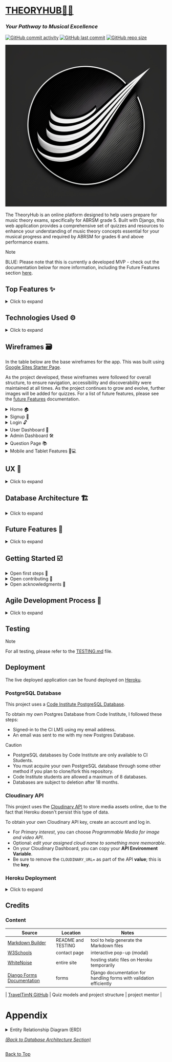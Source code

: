 # [THEORYHUB🎵✨](https://theoryhub-253c97b41326.herokuapp.com)
### *Your Pathway to Musical Excellence*

[![GitHub commit activity](https://img.shields.io/github/commit-activity/t/RaymondBrien/theoryhub)](https://github.com/RaymondBrien/theoryhub/commits/main)
[![GitHub last commit](https://img.shields.io/github/last-commit/RaymondBrien/theoryhub)](https://github.com/RaymondBrien/theoryhub/commits/main)
[![GitHub repo size](https://img.shields.io/github/repo-size/RaymondBrien/theoryhub)](https://github.com/RaymondBrien/theoryhub)

![screenshot](./static/images/favicon.jpg)


The TheoryHub is an online platform designed to help users prepare for music theory exams, specifically for ABRSM grade 5. Built with Django, this web application provides a comprehensive set of quizzes and resources to enhance your understanding of music theory concepts essential for your musical progress and required by ABRSM for grades 6 and above performance exams.

> [!NOTE]
> BLUE: Please note that this is currently a developed MVP - check out the documentation below for more information, including the Future Features section [here](#future-features).

## Top Features ✨

<details>
<summary>Click to expand</summary>

- **User Authentication** 🔒: Sign up for an account to access personalized features and track your progress.
- **Quiz Library** 📚: Explore a wide range of quizzes formatted just like the real newly-formatted grade 5 theory exams online for ABRSM with multiple choice questions.
- **Interactive Quizzes** ✏️: Take quizzes with multiple-choice questions and receive instant feedback on your performance.
- **Progress Tracking** 📈: Monitor your progress through a user-friendly dashboard, displaying your quiz attempts, scores, and overall performance.
- **User Dashboard** 🗂️: View a comprehensive log of all your quiz attempts and scores, along with a private space for personal notes. Track what you’ve learned, jot down areas for improvement, and plan your future study goals.
- **Admin Panel** 🔑: Administrators can create new quizzes, manage user accounts, and view quiz analytics.

</details>

## Technologies Used  ⚙️

<details>
<summary>Click to expand</summary>

- [![VSCode](https://img.shields.io/badge/VSCode-grey?logo=visualstudiocode&logoColor=007ACC)](https://code.visualstudio.com) was used as my local IDE for development.
- [![GitHub Actions](https://img.shields.io/badge/GitHub_Actions-grey?logo=githubactions&logoColor=2088FF)](https://github.com/features/actions) is integrated into the repository workflow to ensure that code could not be pushed to the repository if the debug setting was enabled.
- [![HTML](https://img.shields.io/badge/HTML-grey?logo=html5&logoColor=E34F26)](https://en.wikipedia.org/wiki/HTML) used for the main site content.
- [![CSS](https://img.shields.io/badge/CSS-grey?logo=css3&logoColor=1572B6)](https://en.wikipedia.org/wiki/CSS) used for the main site design and layout.
- [![JavaScript](https://img.shields.io/badge/JavaScript-grey?logo=javascript&logoColor=F7DF1E)](https://www.javascript.com) used for user interaction on the site.
- [![jQuery](https://img.shields.io/badge/jQuery-grey?logo=jquery&logoColor=0769AD)](https://jquery.com) used for user interaction on the site.
- [![Python](https://img.shields.io/badge/Python-grey?logo=python&logoColor=3776AB)](https://www.python.org) used as the back-end programming language.
- [![GitHub Pages](https://img.shields.io/badge/GitHub_Pages-grey?logo=githubpages&logoColor=222222)](https://pages.github.com) used for hosting the deployed front-end site.
- [![Heroku](https://img.shields.io/badge/Heroku-grey?logo=heroku&logoColor=430098)](https://www.heroku.com) used for hosting the deployed back-end site.
- [![Bootstrap](https://img.shields.io/badge/Bootstrap-grey?logo=bootstrap&logoColor=7952B3)](https://getbootstrap.com) used as the front-end CSS framework for modern responsiveness and pre-built components.
- [![Django](https://img.shields.io/badge/Django-grey?logo=django&logoColor=092E20)](https://www.djangoproject.com) used as the Python framework for the site.
- [![PostgreSQL](https://img.shields.io/badge/PostgreSQL-grey?logo=postgresql&logoColor=4169E1)](https://www.postgresql.org) used as the relational database management system.
- [![PostgreSQL by Code Institute](https://img.shields.io/badge/PostgreSQL_by_Code_Institute-grey?logo=okta&logoColor=F05223)](https://dbs.ci-dbs.net) used as the Postgres database from Code Institute.
- [![Cloudinary](https://img.shields.io/badge/Cloudinary-grey?logo=cloudinary&logoColor=3448C5)](https://cloudinary.com) used for online static file storage.
- [![WhiteNoise](https://img.shields.io/badge/WhiteNoise-grey?logo=python&logoColor=FFFFFF)](https://whitenoise.readthedocs.io) used for serving static files with Heroku.
- [![Adobe Firefly](https://img.shields.io/badge/Adobe_Firefly-grey?logo=adobefirefly&logoColor=FF6F61)](https://www.adobe.com/products/firefly.html) was used to generate a favicon inspired by ink painting and the music stave shape.

- **Gunicorn** (20.1.0): A Python WSGI HTTP server for running Django applications.
- **django-allauth** (0.57.2): A Django package for handling user authentication, registration, and social account management.
- **psycopg2** (2.9.9): A PostgreSQL adapter for Python, used for interacting with PostgreSQL databases.
- **pytest** (8.3.2) & **pytest-django** (4.8.0): Testing frameworks for writing and running tests in Django applications.

</details>


## Wireframes  🗃️

In the table below are the base wireframes for the app. This was built using [Google Sites Starter Page](https://sites.google.com/new).

As the project developed, these wireframes were followed for overall structure, to ensure navigation, accessibility and discoverability were maintained at all times.
As the project continues to grow and evolve, further images will be added for quizzes.
For a list of future features, please see the [future Features](#future-features) documentation.

<details>
<summary>Home 🏠</summary>

| Mobile | Tablet | Desktop |
|--------|--------|---------|
| <img src="./static/wireframes/mobile/mobile_home-9.jpg" style="width:150px; height:auto;"/> | <img src="./static/wireframes/tablet/tablet_home-1.jpg" style="width:150px; height:auto;"/> | <img src="./static/wireframes/desktop/desktop-home.png" style="width:150px; height:auto;"/> |

Navigation and structure are built following these wireframes.
</details>

<details>
<summary>Signup 📝</summary>

| Mobile | Tablet | Desktop |
|--------|--------|---------|
| <img src="./static/wireframes/mobile/mobile_signup-11.jpg" style="width:150px; height:auto;"/> | <img src="./static/wireframes/tablet/tablet_signup-3.jpg" style="width:150px; height:auto;"/> | <img src="./static/wireframes/desktop/desktop-signup.png" style="width:150px; height:auto;"/> |

Signup structure using allauth has been used, using the same basic structure outlined here.
</details>

<details>
<summary>Login 🔓 </summary>

| Mobile | Tablet | Desktop |
|--------|--------|---------|
| <img src="./static/wireframes/mobile/mobile_login-10.jpg" style="width:150px; height:auto;"/> | <img src="./static/wireframes/tablet/tablet_login-2.jpg" style="width:150px; height:auto;"/> | <img src="./static/wireframes/desktop/desktop-login.png" style="width:150px; height:auto;"/> |

Login structure using allauth has been used, using the same basic structure outlined here.
</details>

<details>
<summary>User Dashboard 👤</summary>

| Mobile | Tablet | Desktop |
|--------|--------|---------|
| <img src="./static/wireframes/mobile/mobile_user_dashboard-12.jpg" style="width:150px; height:auto;"/> | <img src="./static/wireframes/tablet/tablet_user_dashboard-4.jpg" style="width:150px; height:auto;"/> | <img src="./static/wireframes/desktop/desktop-user-dashboard.png" style="width:150px; height:auto;"/> |

The basic structure of features and page flow has been followed throughout development - the use of more images including a profile image will be a future feature.
</details>

<details>
<summary>Admin Dashboard 🛠️</summary>

| Mobile | Tablet | Desktop |
|--------|--------|---------|
| <img src="./static/wireframes/mobile/mobile_admin_dash-13.jpg" style="width:150px; height:auto;"/> | <img src="./static/wireframes/tablet/tablet_admin_dashboard-5.jpg" style="width:150px; height:auto;"/> | <img src="./static/wireframes/desktop/desktop-admin-dashboard.png" style="width:150px; height:auto;"/> |

The admin dashboard functionality has been structured roughly as originally planned. As documented in issue #26, the admin dashboard will have a front end interface in the future.
</details>

<details>
<summary>Question Page 📚 </summary>

| Mobile | Tablet | Desktop |
|--------|--------|---------|
| <img src="./static/wireframes/mobile/mobile_question-14.jpg" style="width:150px; height:auto;"/> | <img src="./static/wireframes/tablet/tablet_question-7.jpg" style="width:150px; height:auto;"/> | <img src="./static/wireframes/desktop/desktop-question.png" style="width:150px; height:auto;"/> |

The question form structure is built closely to the wireframes originally planned, most notably the use of multiple choice questions as a main feature. The use of more images for questions will appear as a future feature.
</details>

<details>
<summary>Mobile and Tablet Features 📱💻</summary>

| Mobile Misc | Tablet Misc |
|-------------|-------------|
| <img src="./static/wireframes/mobile/mobile_misc-15.jpg" style="width:150px; height:auto;"/> | <img src="./static/wireframes/tablet/tablet_misc-6.jpg" style="width:150px; height:auto;"/> |

</details>


## UX  🎨

<details>
<summary>Click to expand</summary>
### Colour Scheme

The color scheme for the application is designed to create functional and clean interface. The primary and secondary colors are used for text and highlights to ensure readability and visual appeal, though future iterations will develop this further.

Accessibility and discoverability has been a priority. Boostrap styles have at times been overridden.

- **Primary Text**: `#000000`
- **Primary Highlights**: `#E84610`
- **Secondary Text**: `#4A4A4F`
- **Secondary Highlights**: `#009FE3`

### CSS Overview

The CSS file defines the following styles:

- **Body Background**: `#F9FAFC`
- **Navigation**:
  - Active Link: `#f9f9f9` with dotted text-decoration
  - Nav Links: `#000` with a transition effect
  - Navbar Border: `#000` solid 1px
- **Select Elements**: Transparent background, no border
- **Messages**:
  - Info Alert: `#5bc0de` with light text
  - Success Alert: `#378d37` with light text
  - Warning Alert: `#f0ad4e`
  - Danger Alert: `#d9534f` with dark text
- **Copyright**: `#f9f9f9` background with `#999` text
- **Card Padding**: `1rem`
- **Divider**: `#e0e0e0` solid 1px
- **User Info List**: Padding and no list-style
- **Mark Tags**:
  - Submit: `#0d6efd` with dark text
  - Alert: `#ffc107` with black text
  - Delete: `#dc3545` with white text
- **Note Box**: `#d9534f` border with padding and centered text
- **Question Text**: `#999` solid 1px border at the bottom
- **Answer Options**: `#dc3545` text color with padding

</details>

## Database Architecture  🏗️

<details>
<summary>Click to expand</summary>

The database architecture features multiple entities managed in three main apps within the TheoryHub project.
Namely, these apps are: 'quiz', 'dashboard' and 'about'.

> [!TIP]  
> GREEN: For an up-to-date, interactive rendering of database architecture, please click [here](https://mermaid.live/edit#pako:eNq1VE1vozAQ_SuWpd7SKk2IWbhV6nmlbrWXFRJyYUqsgk3tsfqR8t_XNoQWkk20h_qAmJnnec_jBztaqBJoSkHfCl5p3mQyk8Stmwdlkez6wC8hkYjyMzaohawICqzhM4vwiqRQEkFin-32HX8b0HdWvN_bh0YYI5Q81d7H1u3ITaH0F4KSI5CaG8yRP4EcOf7B0KnLy4-PUCEpyah6kaAzeg7vswH_7F48vN_g0z-VE3BCeJiAdKCpZhQNkEKDey1zjhPdY9u5Wj-AKfv_38iQNbWtZiJLMIUWLbpzn9B6tGjb8qA4EImGVzAVaZCjNTM73FkweMYEQebzAMx9dEA3Vo_wtso9zWzUA-uxi84d9zjtG2le3DWcU8cDLJ9Yfg8eamo2Yl9yptZQTG0wMI7KBqW9uv0pvyi8uCC_oOY-b7aiNcfNdGDlb_1S6II2oBsuSvdTCbPLKG6hgYx6UMn1k-_ZORy3qO7fZEFT1BYWVCtbbWn6yGvjot5hw09pD2m5pOmOvtKUra7WSZIsmXuuriMWL-hbyF5H0SaKlxsWs038o1vQd6Xc_uVVvE4itmLxmrFomaxDsz-h5nt3fwHuAJLw).


<details>
<summary>Quick Summary</summary>

## Database Models

### About
- **id**: Unique identifier
- **title**: Title of the content
- **content**: Detailed text content

### UserQuizSubmission
- **id**: Unique identifier
- **user_score**: Score achieved by the user
- **last_taken**: Date when the quiz was last taken
- **Relationships**: 
  - Links to `User` (owner of the submission)
  - Links to `Quiz` (the quiz that was taken)

### QuizNote
- **id**: Unique identifier
- **note**: Content of the note
- **created_at**: Date and time the note was created
- **Relationships**: 
  - Linked to `User` (creator of the note)
  - Linked to `Quiz` (the quiz the note is associated with)

### Quiz
- **id**: Unique identifier
- **title**: Title of the quiz
- **slug**: URL-friendly identifier
- **description**: Description of the quiz
- **created_on**: Date and time the quiz was created
- **updated_on**: Date and time the quiz was last updated
- **image**: Image associated with the quiz
- **status**: Status of the quiz (published/unpublished)

### Question
- **id**: Unique identifier
- **question_text**: The text of the question
- **question_image**: Optional image for the question
- **points**: Number of points the question is worth
- **Relationships**: 
  - Linked to `Quiz` (the quiz that includes this question)

### Answer
- **id**: Unique identifier
- **answer_content**: The text of the answer
- **answer_option**: The option number for the answer
- **correct**: Indicator if the answer is correct
- **Relationships**: 
  - Linked to `Question` (the question this answer belongs to)

</details>

The 'quiz' and 'dashboard' apps are used for interactive functionality between the database and the user, and the user is established in the database using the standard the Django user model for scalability and compatibility, as you will see documented in the appendix.

N.B.
As the project has developed, the database architecture has been refined to improve performance and functionality for additional features. The additional features that were not present in the original design are:
1. The 'about' model, used in the about app for handling dynamic updates about the project to inject into a welcome section within the project, acting as a scalable landing page with easy modularity.
2. The 'QuizNote' model, used to enable users to interact with the database with full CRUD functionality, making their own personal notes within their own dashboard.
3. A change of name to the UserScore model, now called UserQuizSubmission for improved semantics.

The changes are documented visually in the appendix
([available here](#appendix)).

This modular approach ensures that each model handles its data in a self-contained manner, ensuring future scalability and ease of custom database queries where necessary for future development.

The application's database design follows a modular approach, with the primary focus and largest amount of data handling for two main features: the dashboard and the quizzes. This architecture ensures a clear separation of concerns, allowing each entity to handle its respective data in a self-contained and scalable manner.

The [ERD](#appendix) illustrates the relationships between these entities and their associated models.


### Dashboard Features

The dashboard holds around 60% of the data handling, enabling the full CRUD functionality of the QuizNote feature for users to create, read, update and delete instances as they wish, personal to them within their own user dashboard. Key models include:

- **QuizNote**: Represents a user note.
- **UserQuizSubmission**: Stores data on a user's score for a given quiz, and when they submitted it. Multiple quiz attempts are allowed.

### Quiz Entity

The Quiz entity is comprised of models dedicated to managing quizzes, questions, and answer options. Key models include:

- **Quiz**: Represents a collection of questions.
- **Question**: Stores the question text and associated metadata.
- **Answer**: Holds the answer options for each question, including the correct answer.

This separation of concerns facilitates future scalability, enabling features like dynamic quiz generation for personalised user progression plans based on topics needing most improvement, question randomization, and advanced analytics for question performance and difficulty analysis.

</details>


## Future Features  🎉

<details>
<summary>Click to expand</summary>

- **User Roles**: Map users to specific roles to host integrated forums and discussions on different topics for improved social connection.
- **UI Personalisation**: Personalised user interface features including profile photos, fonts and screen color filters for a more dyslexia-friendly service.
- **Gamification Elements**: User models include further metadata to enable leaderboards or achievement badges and timed competitions for various ages groups.
- **Curriculum Integration**: Mapping quizzes to specific ABRSM music theory curricula or exam requirements, enabling targeted preparation and progress tracking.
- **Social Features**: Introducing study groups, forums, or collaborative learning features to foster community engagement and knowledge sharing.
- **Adaptive Learning**: Implementing algorithms for personalized question recommendations based on user performance and learning patterns.
- **Multimedia Support**: Incorporating multimedia elements, such as audio clips, more images and sheet music, to enhance the learning experience.

</details>

## Getting Started ☑️

<details>
<summary>Open first steps 🚀</summary>

To get a local copy of the project up and running, follow these steps:

1. Clone the repository:
   ```
   git clone https://github.com/RaymondBrien/theoryhub
   ```

2. Navigate to the project directory:
   ```
   cd theoryhub
   ```

3. Create a virtual environment and activate it:
   ```
   python -m venv env
   source env/bin/activate  # On Windows, use `env\Scripts\activate`
   ```

4. Install the required dependencies:
   ```
   pip install -r requirements.txt
   ```

5. Apply database migrations:
   ```
   python manage.py migrate
   ```

6. Start the development server:
   ```
   python manage.py runserver
   ```

7. Open your web browser and visit `http://localhost:8000` to access TheoryHub.

</details>

<details>
<summary>Open contributing 🤝</summary>

We welcome contributions from the community! If you'd like to contribute to the project, please follow these steps:

1. Fork the repository.
2. Create a new branch for your feature or bug fix.
3. Make your changes and commit them with descriptive commit messages.
4. Push your changes to your forked repository.
5. Submit a pull request to the main repository.

### Suggestions and Future Enhancements 💡

We are constantly striving to improve the Music Theory Practice Hub and make it more engaging and effective for users. If you have any suggestions for additional features or scalable enhancements, please feel free to submit them as issues in the repository. We welcome collaboration and ideas from the community to shape the future of this platform.

Some potential areas for future development include:

- Gamification elements (e.g., badges, leaderboards) to increase user engagement and motivation.
- Integration with specific music theory curricula or exam requirements.
- Social features (e.g., study groups, forums) to foster collaboration and knowledge sharing among users.

If you have expertise or interest in any of these areas, we encourage you to get involved and contribute to the project's growth.

</details>



<details>
<summary>Open acknowledgments 🙏</summary>

Feel free to explore the Music Theory Practice Hub and enhance your music theory skills! If you have any questions, suggestions, or ideas for future enhancements, please don't hesitate to reach out or submit an issue. Happy practicing! 🎶

</details>

## Agile Development Process 👟
<details>
<summary>Click to expand</summary>
### GitHub Projects

[GitHub Projects](https://github.com/users/RaymondBrien/projects/3) served as an Agile tool for this project.
It isn't a specialized tool, but with the right tags and project creation/issue assignments, it can be made to work.

Through it, user stories, issues, and milestone tasks were planned, then tracked on a weekly basis using the Kanban board and GANTT charts.

![screenshot](./static/images/agile.png)

### GitHub Issues

[GitHub Issues](https://github.com/RaymondBrien/theoryhub/issues) served as an another Agile tool.
There, I used my own **User Story Template** to manage user stories, define milestone deadlines, milestone iterations and arrange user stories by priority level on a weekly basis.

<details>
<summary>List of User Stories</summary>
- As a **User**, I want to **delete a quiz note** for **keeping workspace tidy, or for completed reminders**.

- As a **user**, I want to **edit** for **updating quiz notes or fixing typos**.

- As an **admin**, I want to **create quizzes** for **quicker quiz creation**.

- As a **user**, I want to **write a note in my dashboard notes page** for **making notes on what to revise over next time**.

- As a **User**, I want to **update my account information or delete my account** for **account security**.

- As an **Admin**, I want to **create a blog post** for **users to read and improve their theory knowledge**.

- As a user, I want to initiate any media or actions myself so that I have a positive user experience.

- As a user, I want my information to be pre-filled so that I don't have to enter it multiple times.

- As a user, I want to be able to view detailed progress information so that I can analyze my performance and identify areas for improvement.

- As a user, I want to be able to access a dashboard showing my progress so that I can track my performance and identify areas for improvement.

- As a user, I want to be able to view my score for a completed specific quiz so that I can identify areas for improvement.

- As a user, I want to be able to submit my answers for a quiz so that I can complete the quiz.

- As a user, I want to be able to start a quiz so that I can answer the questions.

- As a user, I want to be able to view a list of available quizzes so that I can select and take a quiz.

- As a user, I want to be able to create a new account so that I can access the quizzes.

- As a user, I want to be able to access a sign-up form so that I can create a new account.

- As an admin, I want to be able to edit the answer options for questions in a quiz so that I can correct or update the content.

- As an admin, I want to be able to edit existing questions in a quiz so that I can correct or update the content.

- As an admin, I want to be able to view detailed analytics for a specific quiz so that I can analyze user performance.

- As an admin, I want to be able to access a dashboard showing analytics for each quiz so that I can understand user performance and identify areas for improvement.

- As an admin, I want to be able to delete user accounts so that I can remove inactive or non-compliant users.

- As an admin, I want to be able to view details of a user account so that I can monitor activity and ensure compliance.

- As an admin, I want to be able to access a list of all registered user accounts so that I can view and manage them.

- As an admin, I want to be able to save and publish a quiz so that users can access and take it.

- As an admin, I want to be able to add multiple-choice questions to a quiz so that users can answer them.

- As an admin, I want to be able to set the title and description of a quiz so that users can easily identify the quiz.

- As an admin, I want to be able to access a quiz creation interface so that I can create new quizzes.

For feature screenshots, please see the user story testing documentation [here](TESTING.md).


</details>

Open Issues are now all future features milestone issues or won't have features.
- [Open Issues](https://github.com/RaymondBrien/theoryhub/issues) [![GitHub issues](https://img.shields.io/github/issues/RaymondBrien/theoryhub)](https://github.com/RaymondBrien/theoryhub/issues)


- [Closed Issues](https://github.com/RaymondBrien/theoryhub/issues?q=is%3Aissue+is%3Aclosed) [![GitHub closed issues](https://img.shields.io/github/issues-closed/RaymondBrien/theoryhub)](https://github.com/RaymondBrien/theoryhub/issues?q=is%3Aissue+is%3Aclosed)


### MoSCoW Prioritization

I have decomposed my Epics into stories prior to prioritizing and implementing them.
Using this approach, I was able to apply the MoSCow prioritization and labels to my user stories within the Issues tab.

- **Must Have**: guaranteed to be delivered (*max 60% of stories*)
- **Should Have**: adds significant value, but not vital (*the rest ~20% of stories*)
- **Could Have**: has small impact if left out (*20% of stories*)
- **Won't Have**: not a priority for this iteration - these have been added to the future features milestone.

</details>

## Testing

> [!NOTE]  
> For all testing, please refer to the [TESTING.md](TESTING.md) file.

## Deployment

The live deployed application can be found deployed on [Heroku](https://theoryhub-253c97b41326.herokuapp.com).

### PostgreSQL Database

This project uses a [Code Institute PostgreSQL Database](https://dbs.ci-dbs.net).

To obtain my own Postgres Database from Code Institute, I followed these steps:

- Signed-in to the CI LMS using my email address.
- An email was sent to me with my new Postgres Database.

> [!CAUTION]  
> - PostgreSQL databases by Code Institute are only available to CI Students.
> - You must acquire your own PostgreSQL database through some other method
> if you plan to clone/fork this repository.
> - Code Institute students are allowed a maximum of 8 databases.
> - Databases are subject to deletion after 18 months.

### Cloudinary API

This project uses the [Cloudinary API](https://cloudinary.com) to store media assets online, due to the fact that Heroku doesn't persist this type of data.

To obtain your own Cloudinary API key, create an account and log in.

- For *Primary interest*, you can choose *Programmable Media for image and video API*.
- Optional: *edit your assigned cloud name to something more memorable*.
- On your Cloudinary Dashboard, you can copy your **API Environment Variable**.
- Be sure to remove the `CLOUDINARY_URL=` as part of the API **value**; this is the **key**.

### Heroku Deployment

<details>
<summary>Click to expand</summary>
This project uses [Heroku](https://www.heroku.com), a platform as a service (PaaS) that enables developers to build, run, and operate applications entirely in the cloud.

Deployment steps are as follows, after account setup:

- Select **New** in the top-right corner of your Heroku Dashboard, and select **Create new app** from the dropdown menu.
- Your app name must be unique, and then choose a region closest to you (EU or USA), and finally, select **Create App**.
- From the new app **Settings**, click **Reveal Config Vars**, and set your environment variables.

> [!IMPORTANT]  
> This is a sample only; you would replace the values with your own if cloning/forking my repository.

| Key | Value |
| --- | --- |
| `CLOUDINARY_URL` | user's own value |
| `DATABASE_URL` | user's own value |
| `DISABLE_COLLECTSTATIC` | 1 (*this is temporary, and can be removed for the final deployment*) |
| `SECRET_KEY` | user's own value |

Heroku needs three additional files in order to deploy properly.

- requirements.txt
- Procfile
- runtime.txt

You can install this project's **requirements** (where applicable) using:

- `pip3 install -r requirements.txt`

If you have your own packages that have been installed, then the requirements file needs updated using:

- `pip3 freeze --local > requirements.txt`

The **Procfile** can be created with the following command:

- `echo web: gunicorn app_name.wsgi > Procfile`
- *replace **app_name** with the name of your primary Django app name; the folder where settings.py is located*

The **runtime.txt** file needs to know which Python version you're using:
1. type: `python3 --version` in the terminal.
2. in the **runtime.txt** file, add your Python version:
	- `python-3.9.19`

For Heroku deployment, follow these steps to connect your own GitHub repository to the newly created app:

Either:

- Select **Automatic Deployment** from the Heroku app.

Or:

- In the Terminal/CLI, connect to Heroku using this command: `heroku login -i`
- Set the remote for Heroku: `heroku git:remote -a app_name` (replace *app_name* with your app name)
- After performing the standard Git `add`, `commit`, and `push` to GitHub, you can now type:
	- `git push heroku main`

The project should now be connected and deployed to Heroku!

### Local Deployment

This project can be cloned or forked in order to make a local copy on your own system.

For either method, you will need to install any applicable packages found within the *requirements.txt* file.

- `pip3 install -r requirements.txt`.

You will need to create a new file called `env.py` at the root-level,
and include the same environment variables listed above from the Heroku deployment steps.

> [!IMPORTANT]
> This is a sample only; you would replace the values with your own if cloning/forking my repository.

Sample `env.py` file:

```python
import os

os.environ.setdefault("CLOUDINARY_URL", "user's own value")
os.environ.setdefault("DATABASE_URL", "user's own value")
os.environ.setdefault("SECRET_KEY", "user's own value")

# local environment only (do not include these in production/deployment!)
os.environ.setdefault("DEBUG", "True")
```

Once the project is cloned or forked, in order to run it locally, you'll need to follow these steps:

- Start the Django app: `python3 manage.py runserver`
- Stop the app once it's loaded: `CTRL+C` or `⌘+C` (Mac)
- Make any necessary migrations: `python3 manage.py makemigrations`
- Migrate the data to the database: `python3 manage.py migrate`
- Create a superuser: `python3 manage.py createsuperuser`
- Load fixtures (if applicable): `python3 manage.py loaddata file-name.json` (repeat for each file)
- Everything should be ready now, so run the Django app again: `python3 manage.py runserver`

#### Cloning

You can clone the repository by following these steps:

1. Go to the [GitHub repository](https://github.com/RaymondBrien/theoryhub) 
2. Locate the Code button above the list of files and click it 
3. Select if you prefer to clone using HTTPS, SSH, or GitHub CLI and click the copy button to copy the URL to your clipboard
4. Open Git Bash or Terminal
5. Change the current working directory to the one where you want the cloned directory
6. In your IDE Terminal, type the following command to clone my repository:
	- `git clone https://github.com/RaymondBrien/theoryhub.git`
7. Press Enter to create your local clone.

Alternatively, if using Gitpod, you can click below to create your own workspace using this repository.

[![Open in Gitpod](https://gitpod.io/button/open-in-gitpod.svg)](https://gitpod.io/#https://github.com/RaymondBrien/theoryhub)

Please note that in order to directly open the project in Gitpod, you need to have the browser extension installed.
A tutorial on how to do that can be found [here](https://www.gitpod.io/docs/configure/user-settings/browser-extension).

#### Forking

By forking the GitHub Repository, we make a copy of the original repository on our GitHub account to view and/or make changes without affecting the original owner's repository.
You can fork this repository by using the following steps:

1. Log in to GitHub and locate the [GitHub Repository](https://github.com/RaymondBrien/theoryhub)
2. At the top of the Repository (not top of page) just above the "Settings" Button on the menu, locate the "Fork" Button.
3. Once clicked, you should now have a copy of the original repository in your own GitHub account!

### Local VS Deployment

Any differences between local and deployed versions are minimal and purely due to screen resolution.

</details>


## Credits

### Content


| Source | Location | Notes |
| --- | --- | --- |
| [Markdown Builder](https://tim.2bn.dev/markdown-builder) | README and TESTING | tool to help generate the Markdown files |
| [W3Schools](https://www.w3schools.com/howto/howto_css_modals.asp) | contact page | interactive pop-up (modal) |
| [WhiteNoise](http://whitenoise.evans.io) | entire site | hosting static files on Heroku temporarily |
| [Django Forms Documentation](https://docs.djangoproject.com/en/4.2/ref/forms/) | forms | Django documentation for handling forms with validation efficiently |

| [TravelTimN GitHub](https://github.com/TravelTimN/) | Quiz models and project structure | project mentor |

# Appendix

<details>
<summary>
Entity Relationship Diagram (ERD)

*[(Back to Database Architecture Section)](#database-architecture)*

</summary>
ORIGINAL ERD:
<img src="./static/images/erd_models-v2.png">

UPDATED ERD:

```mermaid
erDiagram

    About {
        int id
        string title
        text content
    }

    UserQuizSubmission {
        int id
        int user_score
        date last_taken
    }
    UserQuizSubmission }o--|| User : "owner"
    UserQuizSubmission }o--|| Quiz : "quiz"

    QuizNote {
        int id
        text note
        datetime created_at
    }
    QuizNote }o--|| User : "user"

    Quiz {
        int id
        string title
        string slug
        text description
        datetime created_on
        datetime updated_on
        string image
        int status
    }

    Question {
        int id
        text question_text
        string question_image
        int points
    }
    Question }o--|| Quiz : "quiz_id"

    Answer {
        int id
        text answer_content
        int answer_option
        int correct
    }
    Answer }o--|| Question : "question_id"

    %% Relationships
    QuizNote }o--|| Quiz : "quiz"
    UserQuizSubmission }o--|| User : "owner"
    UserQuizSubmission }o--|| Quiz : "quiz"
```

</details>

[Back to Top](#your-pathway-to-musical-excellence)